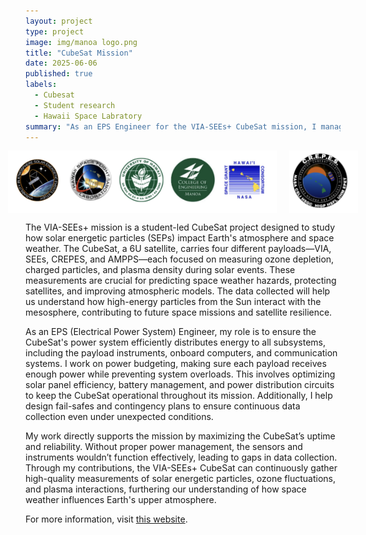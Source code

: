 ```yaml
---
layout: project
type: project
image: img/manoa logo.png
title: "CubeSat Mission"
date: 2025-06-06
published: true
labels:
  - Cubesat
  - Student research
  - Hawaii Space Labratory
summary: "As an EPS Engineer for the VIA-SEEs+ CubeSat mission, I manage the satellite’s power distribution, solar efficiency, and battery systems to ensure continuous data collection on solar energetic particles and their effects on Earth’s atmosphere."
---
```


<div style="display: flex; justify-content: center; align-items: center; gap: 20px;">
    <img src="/img/multiple.png" style="height: 100px;">
    <img src="/img/crepes.png" style="height: 100px;">
</div>



The VIA-SEEs+ mission is a student-led CubeSat project designed to study how solar energetic particles (SEPs) impact Earth's atmosphere and space weather. The CubeSat, a 6U satellite, carries four different payloads—VIA, SEEs, CREPES, and AMPPS—each focused on measuring ozone depletion, charged particles, and plasma density during solar events. These measurements are crucial for predicting space weather hazards, protecting satellites, and improving atmospheric models. The data collected will help us understand how high-energy particles from the Sun interact with the mesosphere, contributing to future space missions and satellite resilience.

As an EPS (Electrical Power System) Engineer, my role is to ensure the CubeSat's power system efficiently distributes energy to all subsystems, including the payload instruments, onboard computers, and communication systems. I work on power budgeting, making sure each payload receives enough power while preventing system overloads. This involves optimizing solar panel efficiency, battery management, and power distribution circuits to keep the CubeSat operational throughout its mission. Additionally, I help design fail-safes and contingency plans to ensure continuous data collection even under unexpected conditions.

My work directly supports the mission by maximizing the CubeSat’s uptime and reliability. Without proper power management, the sensors and instruments wouldn’t function effectively, leading to gaps in data collection. Through my contributions, the VIA-SEEs+ CubeSat can continuously gather high-quality measurements of solar energetic particles, ozone fluctuations, and plasma interactions, furthering our understanding of how space weather influences Earth's upper atmosphere.

<p>For more information, visit <a href="https://www.higp.hawaii.edu/index.php/teaching/epet-certificate-program/">this website</a>.</p>
